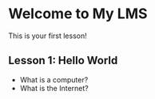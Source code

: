 # Welcome to My LMS

This is your first lesson!

## Lesson 1: Hello World

- What is a computer?
- What is the Internet?